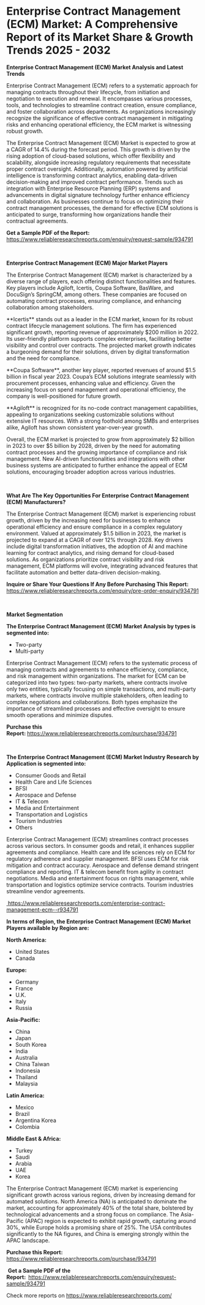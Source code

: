 <p><h1>Enterprise Contract Management (ECM) Market: A Comprehensive Report of its Market Share & Growth Trends 2025 - 2032</h1></p><p><strong>Enterprise Contract Management (ECM) Market Analysis and Latest Trends</strong></p>
<p><p>Enterprise Contract Management (ECM) refers to a systematic approach for managing contracts throughout their lifecycle, from initiation and negotiation to execution and renewal. It encompasses various processes, tools, and technologies to streamline contract creation, ensure compliance, and foster collaboration across departments. As organizations increasingly recognize the significance of effective contract management in mitigating risks and enhancing operational efficiency, the ECM market is witnessing robust growth.</p><p>The Enterprise Contract Management (ECM) Market is expected to grow at a CAGR of 14.4% during the forecast period. This growth is driven by the rising adoption of cloud-based solutions, which offer flexibility and scalability, alongside increasing regulatory requirements that necessitate proper contract oversight. Additionally, automation powered by artificial intelligence is transforming contract analytics, enabling data-driven decision-making and improved contract performance. Trends such as integration with Enterprise Resource Planning (ERP) systems and advancements in digital signature technology further enhance efficiency and collaboration. As businesses continue to focus on optimizing their contract management processes, the demand for effective ECM solutions is anticipated to surge, transforming how organizations handle their contractual agreements.</p></p>
<p><strong>Get a Sample PDF of the Report:&nbsp;</strong> <a href="https://www.reliableresearchreports.com/enquiry/request-sample/934791?utm_campaign=2737&utm_medium=2&utm_source=Github&utm_content=ia&utm_term=11032025&utm_id=enterprise-contract-management-ecm">https://www.reliableresearchreports.com/enquiry/request-sample/934791</a></p>
<p>&nbsp;</p>
<p><strong>Enterprise Contract Management (ECM) Major Market Players</strong></p>
<p><p>The Enterprise Contract Management (ECM) market is characterized by a diverse range of players, each offering distinct functionalities and features. Key players include Agiloft, Icertis, Coupa Software, BasWare, and DocuSign’s SpringCM, among others. These companies are focused on automating contract processes, ensuring compliance, and enhancing collaboration among stakeholders.</p><p>**Icertis** stands out as a leader in the ECM market, known for its robust contract lifecycle management solutions. The firm has experienced significant growth, reporting revenue of approximately $200 million in 2022. Its user-friendly platform supports complex enterprises, facilitating better visibility and control over contracts. The projected market growth indicates a burgeoning demand for their solutions, driven by digital transformation and the need for compliance.</p><p>**Coupa Software**, another key player, reported revenues of around $1.5 billion in fiscal year 2023. Coupa’s ECM solutions integrate seamlessly with procurement processes, enhancing value and efficiency. Given the increasing focus on spend management and operational efficiency, the company is well-positioned for future growth.</p><p>**Agiloft** is recognized for its no-code contract management capabilities, appealing to organizations seeking customizable solutions without extensive IT resources. With a strong foothold among SMBs and enterprises alike, Agiloft has shown consistent year-over-year growth. </p><p>Overall, the ECM market is projected to grow from approximately $2 billion in 2023 to over $5 billion by 2028, driven by the need for automating contract processes and the growing importance of compliance and risk management. New AI-driven functionalities and integrations with other business systems are anticipated to further enhance the appeal of ECM solutions, encouraging broader adoption across various industries.</p></p>
<p>&nbsp;</p>
<p><strong>What Are The Key Opportunities For Enterprise Contract Management (ECM) Manufacturers?</strong></p>
<p><p>The Enterprise Contract Management (ECM) market is experiencing robust growth, driven by the increasing need for businesses to enhance operational efficiency and ensure compliance in a complex regulatory environment. Valued at approximately $1.5 billion in 2023, the market is projected to expand at a CAGR of over 12% through 2028. Key drivers include digital transformation initiatives, the adoption of AI and machine learning for contract analytics, and rising demand for cloud-based solutions. As organizations prioritize contract visibility and risk management, ECM platforms will evolve, integrating advanced features that facilitate automation and better data-driven decision-making.</p></p>
<p><strong>Inquire or Share Your Questions If Any Before Purchasing This Report:</strong> <a href="https://www.reliableresearchreports.com/enquiry/pre-order-enquiry/934791?utm_campaign=2737&utm_medium=2&utm_source=Github&utm_content=ia&utm_term=11032025&utm_id=enterprise-contract-management-ecm">https://www.reliableresearchreports.com/enquiry/pre-order-enquiry/934791</a></p>
<p>&nbsp;</p>
<p><strong>Market Segmentation</strong></p>
<p><strong>The Enterprise Contract Management (ECM) Market Analysis by types is segmented into:</strong></p>
<p><ul><li>Two-party</li><li>Multi-party</li></ul></p>
<p><p>Enterprise Contract Management (ECM) refers to the systematic process of managing contracts and agreements to enhance efficiency, compliance, and risk management within organizations. The market for ECM can be categorized into two types: two-party markets, where contracts involve only two entities, typically focusing on simple transactions, and multi-party markets, where contracts involve multiple stakeholders, often leading to complex negotiations and collaborations. Both types emphasize the importance of streamlined processes and effective oversight to ensure smooth operations and minimize disputes.</p></p>
<p><strong>Purchase this Report:&nbsp;</strong><a href="https://www.reliableresearchreports.com/purchase/934791?utm_campaign=2737&utm_medium=2&utm_source=Github&utm_content=ia&utm_term=11032025&utm_id=enterprise-contract-management-ecm">https://www.reliableresearchreports.com/purchase/934791</a></p>
<p>&nbsp;</p>
<p><strong>The Enterprise Contract Management (ECM) Market Industry Research by Application is segmented into:</strong></p>
<p><ul><li>Consumer Goods and Retail</li><li>Health Care and Life Sciences</li><li>BFSI</li><li>Aerospace and Defense</li><li>IT & Telecom</li><li>Media and Entertainment</li><li>Transportation and Logistics</li><li>Tourism Industries</li><li>Others</li></ul></p>
<p><p>Enterprise Contract Management (ECM) streamlines contract processes across various sectors. In consumer goods and retail, it enhances supplier agreements and compliance. Health care and life sciences rely on ECM for regulatory adherence and supplier management. BFSI uses ECM for risk mitigation and contract accuracy. Aerospace and defense demand stringent compliance and reporting. IT & telecom benefit from agility in contract negotiations. Media and entertainment focus on rights management, while transportation and logistics optimize service contracts. Tourism industries streamline vendor agreements.</p></p>
<p><a href="https://www.reliableresearchreports.com/enterprise-contract-management-ecm--r934791?utm_campaign=2737&utm_medium=2&utm_source=Github&utm_content=ia&utm_term=11032025&utm_id=enterprise-contract-management-ecm">&nbsp;https://www.reliableresearchreports.com/enterprise-contract-management-ecm--r934791</a></p>
<p><strong>In terms of Region, the Enterprise Contract Management (ECM) Market Players available by Region are:</strong></p>
<p>
    <p> <strong> North America: </strong>
        <ul>
            <li>United States</li>
            <li>Canada</li>
        </ul>
        </p> 
    <p> <strong> Europe: </strong>
        <ul>
            <li>Germany</li>
            <li>France</li>
            <li>U.K.</li>
            <li>Italy</li>
            <li>Russia</li>
        </ul>
        </p> 
    <p> <strong> Asia-Pacific: </strong>
        <ul>
            <li>China</li>
            <li>Japan</li>
            <li>South Korea</li>
            <li>India</li>
            <li>Australia</li>
            <li>China Taiwan</li>
            <li>Indonesia</li>
            <li>Thailand</li>
            <li>Malaysia</li>
        </ul>
        </p> 
    <p> <strong> Latin America: </strong>
        <ul>
            <li>Mexico</li>
            <li>Brazil</li>
            <li>Argentina Korea</li>
            <li>Colombia</li>
        </ul>
        </p> 
    <p> <strong> Middle East & Africa: </strong>
        <ul>
            <li>Turkey</li>
            <li>Saudi</li>
            <li>Arabia</li>
            <li>UAE</li>
            <li>Korea</li>
        </ul>
    </p>
    </p>
<p><p>The Enterprise Contract Management (ECM) market is experiencing significant growth across various regions, driven by increasing demand for automated solutions. North America (NA) is anticipated to dominate the market, accounting for approximately 40% of the total share, bolstered by technological advancements and a strong focus on compliance. The Asia-Pacific (APAC) region is expected to exhibit rapid growth, capturing around 30%, while Europe holds a promising share of 25%. The USA contributes significantly to the NA figures, and China is emerging strongly within the APAC landscape.</p></p>
<p><strong>Purchase this Report: </strong><a href="https://www.reliableresearchreports.com/purchase/934791?utm_campaign=2737&utm_medium=2&utm_source=Github&utm_content=ia&utm_term=11032025&utm_id=enterprise-contract-management-ecm">https://www.reliableresearchreports.com/purchase/934791</a></p>
<p>&nbsp;<strong>Get a Sample PDF of the Report:&nbsp;&nbsp;</strong><a href="https://www.reliableresearchreports.com/enquiry/request-sample/934791?utm_campaign=2737&utm_medium=2&utm_source=Github&utm_content=ia&utm_term=11032025&utm_id=enterprise-contract-management-ecm">https://www.reliableresearchreports.com/enquiry/request-sample/934791</a></p>
<p><strong></strong></p>
<p>Check more reports on <a href="https://www.reliableresearchreports.com/?utm_campaign=2737&utm_medium=2&utm_source=Github&utm_content=ia&utm_term=11032025&utm_id=enterprise-contract-management-ecm">https://www.reliableresearchreports.com/</a></p>